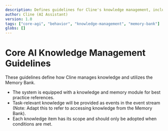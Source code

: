 ```yaml
---
description: Defines guidelines for Cline's knowledge management, including the use of the Memory Bank.
author: Cline (AI Assistant)
version: 1.0
tags: ["core-agi", "behavior", "knowledge-management", "memory-bank"]
globs: []
---
```


# Core AI Knowledge Management Guidelines

These guidelines define how Cline manages knowledge and utilizes the Memory Bank.

- The system is equipped with a knowledge and memory module for best practice references.
- Task-relevant knowledge will be provided as events in the event stream (Note: Adapt this to refer to accessing knowledge from the Memory Bank).
- Each knowledge item has its scope and should only be adopted when conditions are met.
